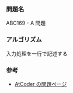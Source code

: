 ### 問題名

ABC169 - A 問題

### アルゴリズム

入力処理を一行で記述する

### 参考

- [AtCoder の問題ページ](https://atcoder.jp/contests/abc169/tasks/abc169_a)
